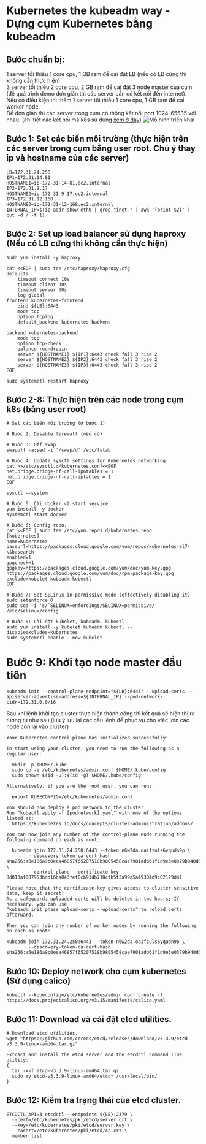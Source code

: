 # Kubernetes the kubeadm way - Dựng cụm Kubernetes bằng kubeadm

## Bước chuẩn bị:
1 server tối thiếu 1 core cpu, 1 GB ram để cài đặt LB (nếu có LB cứng thì không cần thực hiện)<br>
3 server tối thiểu 2 core cpu, 2 GB ram để cài đặt 3 node master của cụm (để quá trình demo đơn giản thì các server cần có kết nối đến internet).<br>
Nếu có điều kiện thì thêm 1 server tối thiểu 1 core cpu, 1 GB ram để cài worker node.<br>
Để đơn giản thì các server trong cụm có thông kết nối port 1024-65535 với nhau. (chi tiết các kết nối mà k8s sử dụng [xem ở đây](https://kubernetes.io/docs/reference/ports-and-protocols/))
![Mô hình triển khai](https://d33wubrfki0l68.cloudfront.net/d1411cded83856552f37911eb4522d9887ca4e83/b94b2/images/kubeadm/kubeadm-ha-topology-stacked-etcd.svg)

## Bước 1: Set các biến môi trường (thực hiện trên các server trong cụm bằng user root. Chú ý thay ip và hostname của các server)
```
LB=172.31.24.250
IP1=172.31.14.81
HOSTNAME1=ip-172-31-14-81.ec2.internal
IP2=172.31.9.17
HOSTNAME2=ip-172-31-9-17.ec2.internal
IP3=172.31.12.168
HOSTNAME3=ip-172-31-12-168.ec2.internal
INTERNAL_IP=$(ip addr show eth0 | grep "inet " | awk '{print $2}' | cut -d / -f 1)
```

## Bước 2: Set up load balancer sử dụng haproxy (Nếu có LB cứng thì không cần thực hiện)
```
sudo yum install -y haproxy

cat <<EOF | sudo tee /etc/haproxy/haproxy.cfg
defaults
    timeout connect 10s
    timeout client 30s
    timeout server 30s
    log global
frontend kubernetes-frontend
    bind ${LB}:6443
    mode tcp
    option tcplog
    default_backend kubernetes-backend

backend kubernetes-backend
    mode tcp
    option tcp-check
    balance roundrobin
    server ${HOSTNAME1} ${IP1}:6443 check fall 3 rise 2
    server ${HOSTNAME2} ${IP2}:6443 check fall 3 rise 2
    server ${HOSTNAME3} ${IP3}:6443 check fall 3 rise 2
EOF

sudo systemctl restart haproxy
```

## Bước 2-8: Thực hiện trên các node trong cụm k8s (bằng user root)
```
# Set các biến môi trường (ở bước 1)

# Bước 2: Disable firewall (nếu có)

# Bước 3: Off swap
swapoff -a;sed -i '/swap/d' /etc/fstab

# Bước 4: Update sysctl settings for Kubernetes networking
cat >>/etc/sysctl.d/kubernetes.conf<<EOF
net.bridge.bridge-nf-call-ip6tables = 1
net.bridge.bridge-nf-call-iptables = 1
EOF

sysctl --system

# Bước 5: Cài docker và start service
yum install -y docker
systemctl start docker

# Bước 6: Config repo.
cat <<EOF | sudo tee /etc/yum.repos.d/kubernetes.repo
[kubernetes]
name=Kubernetes
baseurl=https://packages.cloud.google.com/yum/repos/kubernetes-el7-\$basearch
enabled=1
gpgcheck=1
gpgkey=https://packages.cloud.google.com/yum/doc/yum-key.gpg https://packages.cloud.google.com/yum/doc/rpm-package-key.gpg
exclude=kubelet kubeadm kubectl
EOF

# Bước 7: Set SELinux in permissive mode (effectively disabling it)
sudo setenforce 0
sudo sed -i 's/^SELINUX=enforcing$/SELINUX=permissive/' /etc/selinux/config

# Bước 8: Cài đặt kubelet, kubeadm, kubectl
sudo yum install -y kubelet kubeadm kubectl --disableexcludes=kubernetes
sudo systemctl enable --now kubelet
```

# Bước 9: Khởi tạo node master đầu tiên
```
kubeadm init --control-plane-endpoint="${LB}:6443" --upload-certs --apiserver-advertise-address=${INTERNAL_IP} --pod-network-cidr=172.31.0.0/16
```

Sau khi lệnh khởi tạo cluster thực hiện thành công thì kết quả sẽ hiện thị ra tương tự như sau (lưu ý lưu lại các câu lệnh để phục vụ cho việc join các node còn lại vào cluster)<br>
```
Your Kubernetes control-plane has initialized successfully!

To start using your cluster, you need to run the following as a regular user:

  mkdir -p $HOME/.kube
  sudo cp -i /etc/kubernetes/admin.conf $HOME/.kube/config
  sudo chown $(id -u):$(id -g) $HOME/.kube/config

Alternatively, if you are the root user, you can run:

  export KUBECONFIG=/etc/kubernetes/admin.conf

You should now deploy a pod network to the cluster.
Run "kubectl apply -f [podnetwork].yaml" with one of the options listed at:
  https://kubernetes.io/docs/concepts/cluster-administration/addons/

You can now join any number of the control-plane node running the following command on each as root:

  kubeadm join 172.31.24.250:6443 --token n6w2da.oaifzuls6yqudn9p \
        --discovery-token-ca-cert-hash sha256:a6e186a9b0eea46857f65207518b9805458cae7901adb61f1d9e3e0379b940d3 \
        --control-plane --certificate-key 8d013af807953bdd16ba843fef0cb93db718cfb5f3a99a5a49304d9c02129d41

Please note that the certificate-key gives access to cluster sensitive data, keep it secret!
As a safeguard, uploaded-certs will be deleted in two hours; If necessary, you can use
"kubeadm init phase upload-certs --upload-certs" to reload certs afterward.

Then you can join any number of worker nodes by running the following on each as root:

kubeadm join 172.31.24.250:6443 --token n6w2da.oaifzuls6yqudn9p \
        --discovery-token-ca-cert-hash sha256:a6e186a9b0eea46857f65207518b9805458cae7901adb61f1d9e3e0379b940d3 
```

## Bước 10: Deploy network cho cụm kubernetes (Sử dụng calico)
```
kubectl --kubeconfig=/etc/kubernetes/admin.conf create -f https://docs.projectcalico.org/v3.15/manifests/calico.yaml
```

## Bước 11: Download và cài đặt etcd utilities.
```
# Download etcd utilities.
wget "https://github.com/coreos/etcd/releases/download/v3.3.9/etcd-v3.3.9-linux-amd64.tar.gz"

Extract and install the etcd server and the etcdctl command line utility:
{
  tar -xvf etcd-v3.3.9-linux-amd64.tar.gz
  sudo mv etcd-v3.3.9-linux-amd64/etcd* /usr/local/bin/
}
```

## Bước 12: Kiểm tra trạng thái của etcd cluster.
```
ETCDCTL_API=3 etcdctl --endpoints ${LB}:2379 \
  --cert=/etc/kubernetes/pki/etcd/server.crt \
  --key=/etc/kubernetes/pki/etcd/server.key \
  --cacert=/etc/kubernetes/pki/etcd/ca.crt \
  member list
```
